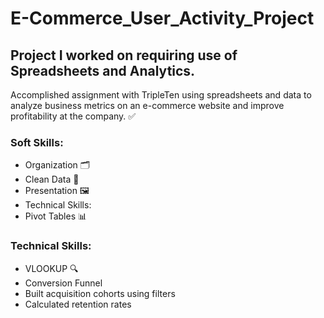 # E-Commerce_User_Activity_Project

## Project I worked on requiring use of Spreadsheets and Analytics. 

Accomplished assignment with TripleTen using spreadsheets and data to analyze business metrics on an e-commerce website and improve profitability at the company. ✅

### Soft Skills:

- Organization 🗂️
- Clean Data 🧹
- Presentation 🖼️
- Technical Skills:
- Pivot Tables 📊

### Technical Skills:

- VLOOKUP 🔍
- Conversion Funnel
- Built acquisition cohorts using filters
- Calculated retention rates
